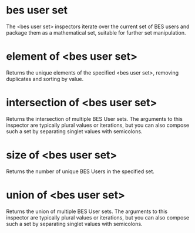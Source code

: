 # bes user set

The &lt;bes user set&gt; inspectors iterate over the current set of BES users and package them as a mathematical set, suitable for further set manipulation.

# element of &lt;bes user set&gt;

Returns the unique elements of the specified &lt;bes user set&gt;, removing duplicates and sorting by value.

# intersection of &lt;bes user set&gt;

Returns the intersection of multiple BES User sets. The arguments to this inspector are typically plural values or iterations, but you can also compose such a set by separating singlet values with semicolons.

# size of &lt;bes user set&gt;

Returns the number of unique BES Users in the specified set.

# union of &lt;bes user set&gt;

Returns the union of multiple BES User sets. The arguments to this inspector are typically plural values or iterations, but you can also compose such a set by separating singlet values with semicolons.
